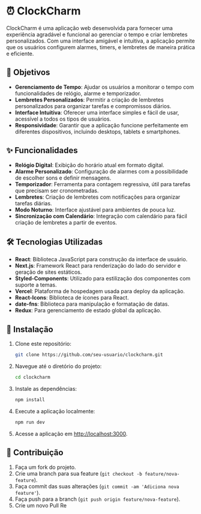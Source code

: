 # ⏰ ClockCharm

ClockCharm é uma aplicação web desenvolvida para fornecer uma experiência agradável e funcional ao gerenciar o tempo e criar lembretes personalizados. Com uma interface amigável e intuitiva, a aplicação permite que os usuários configurem alarmes, timers, e lembretes de maneira prática e eficiente.

## 🎯 Objetivos

- **Gerenciamento de Tempo**: Ajudar os usuários a monitorar o tempo com funcionalidades de relógio, alarme e temporizador.
- **Lembretes Personalizados**: Permitir a criação de lembretes personalizados para organizar tarefas e compromissos diários.
- **Interface Intuitiva**: Oferecer uma interface simples e fácil de usar, acessível a todos os tipos de usuários.
- **Responsividade**: Garantir que a aplicação funcione perfeitamente em diferentes dispositivos, incluindo desktops, tablets e smartphones.

## ✨ Funcionalidades

- **Relógio Digital**: Exibição do horário atual em formato digital.
- **Alarme Personalizado**: Configuração de alarmes com a possibilidade de escolher sons e definir mensagens.
- **Temporizador**: Ferramenta para contagem regressiva, útil para tarefas que precisam ser cronometradas.
- **Lembretes**: Criação de lembretes com notificações para organizar tarefas diárias.
- **Modo Noturno**: Interface ajustável para ambientes de pouca luz.
- **Sincronização com Calendário**: Integração com calendário para fácil criação de lembretes a partir de eventos.

## 🛠️ Tecnologias Utilizadas

- **React**: Biblioteca JavaScript para construção da interface de usuário.
- **Next.js**: Framework React para renderização do lado do servidor e geração de sites estáticos.
- **Styled-Components**: Utilizado para estilização dos componentes com suporte a temas.
- **Vercel**: Plataforma de hospedagem usada para deploy da aplicação.
- **React-Icons**: Biblioteca de ícones para React.
- **date-fns**: Biblioteca para manipulação e formatação de datas.
- **Redux**: Para gerenciamento de estado global da aplicação.

## 🚀 Instalação

1. Clone este repositório:

   ```bash
   git clone https://github.com/seu-usuario/clockcharm.git
   ```

2. Navegue até o diretório do projeto:

   ```bash
   cd clockcharm
   ```

3. Instale as dependências:

   ```bash
   npm install
   ```

4. Execute a aplicação localmente:

   ```bash
   npm run dev
   ```

5. Acesse a aplicação em [http://localhost:3000](http://localhost:3000).

## 🤝 Contribuição

1. Faça um fork do projeto.
2. Crie uma branch para sua feature (`git checkout -b feature/nova-feature`).
3. Faça commit das suas alterações (`git commit -am 'Adiciona nova feature'`).
4. Faça push para a branch (`git push origin feature/nova-feature`).
5. Crie um novo Pull Re
